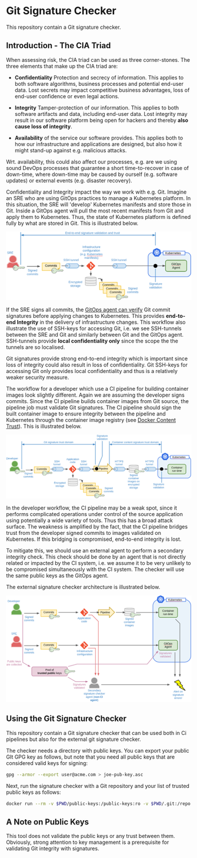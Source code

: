 # Git Signature Checker

This repository contain a Git signature checker.

## Introduction - The CIA Triad

When assessing risk, the CIA triad can be used as three corner-stones. The three
elements that make up the CIA triad are:

- **Confidentiality** Protection and secrecy of information. This applies to
    both software algorithms, business processes and potential end-user
    data. Lost secrets may impact competitive business advantages, loss of
    end-user confidence or even legal actions.

- **Integrity** Tamper-protection of our information. This applies to both
    software artifacts and data, including end-user data. Lost integrity may
    result in our software platform being open for hackers and thereby **also
    cause loss of integrity**.

- **Availability** of the service our software provides. This applies both to
    how our infrastructure and applications are designed, but also how it might
    stand-up against e.g. malicious attacks.

Wrt. availability, this could also affect our processes, e.g. are we using sound
DevOps processes that guarantee a short time-to-recover in case of down-time,
where down-time may be caused by ourself (e.g. software updates) or external
events (e.g. disaster recovery).

Confidentiality and Integrity impact the way we work with e.g. Git.  Imagine an
SRE who are using GitOps practices to manage a Kubernetes platform. In this
situation, the SRE will 'develop' Kubernetes manifests and store those in
Git. Inside a GitOps agent will pull the most recent manifests from Git and
apply them to Kubernetes. Thus, the state of Kubernetes platform is defined
fully by what are stored in Git. This is illustrated below.

![SRE signing commits](images/sre-signing.png)

If the SRE signs all commits, the [GitOps agent can
verify](https://docs.fluxcd.io/en/1.19.0/references/git-gpg) Git commit
signatures before applying changes to Kubernetes. This provides **end-to-end
Integrity** in the delivery of infrastructure changes. This workflow also
illustrate the use of SSH-keys for accessing Git, i.e. we see SSH-tunnels
between the SRE and Git and similarly between Git and the GitOps
agent. SSH-tunnels provide **local confidentiality only** since the scope the
the tunnels are so localised.

Git signatures provide strong end-to-end integrity which is important since loss
of integrity could also result in loss of confidentiality. Git SSH-keys for
accessing Git only provides local confidentiality and thus is a relatively
weaker security measure.

The workflow for a developer which use a CI pipeline for building container
images look slightly different. Again we are assuming the developer signs
commits. Since the CI pipeline builds container images from Git source, the
pipeline job must validate Git signatures. The CI pipeline should sign the built
container image to ensure integrity between the pipeline and Kubernetes through
the container image registry (see [Docker Content
Trust](https://docs.docker.com/engine/security/trust)). This is illustrated below.

![Developer signing commits](images/dev-signing.png)

In the developer workflow, the CI pipeline may be a weak spot, since it performs
complicated operations under control of the source application using potentially
a wide variety of tools. Thus this has a broad attack surface. The weakness is
amplified by the fact, that the CI pipeline bridges trust from the developer
signed commits to images validated on Kubernetes. If this bridging is
compromised, end-to-end integrity is lost.

To mitigate this, we should use an external agent to perform a secondary
integrity check. This check should be done by an agent that is not directly
related or impacted by the CI system, i.e. we assume it to be very unlikely to
be compromised simultaneously with the CI system.  The checker will use the same
public keys as the GitOps agent.

The external signature checker architecture is illustrated below.

![Agent for checking signatures](images/ext-agent-checking.png)

## Using the Git Signature Checker

This repository contain a Git signature checker that can be used both in Ci
pipelines but also for the external git signature checker.

The checker needs a directory with public keys. You can export your public GIt
GPG key as follows, but note that you need all public keys that are considered
valid keys for signing:

```sh
gpg --armor --export user@acme.com > joe-pub-key.asc
```

Next, run the signature checker with a Git repository and your list of trusted public keys as follows:

```sh
docker run --rm -v $PWD/public-keys:/public-keys:ro -v $PWD/.git:/repo:ro michaelvl/git-signature-checker
```

## A Note on Public Keys

This tool does not validate the public keys or any trust between
them. Obviously, strong attention to key management is a prerequisite for
validating Git integrity with signatures.
